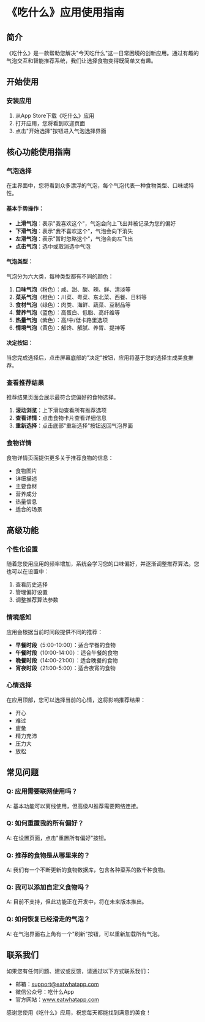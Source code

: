 # 《吃什么》应用使用指南

## 简介

《吃什么》是一款帮助您解决"今天吃什么"这一日常困境的创新应用。通过有趣的气泡交互和智能推荐系统，我们让选择食物变得既简单又有趣。

## 开始使用

### 安装应用

1. 从App Store下载《吃什么》应用
2. 打开应用，您将看到欢迎页面
3. 点击"开始选择"按钮进入气泡选择界面

## 核心功能使用指南

### 气泡选择

在主界面中，您将看到众多漂浮的气泡，每个气泡代表一种食物类型、口味或特性。

#### 基本手势操作：

- **上滑气泡**：表示"我喜欢这个"，气泡会向上飞出并被记录为您的偏好
- **下滑气泡**：表示"我不喜欢这个"，气泡会向下消失
- **左滑气泡**：表示"暂时忽略这个"，气泡会向左飞出
- **点击气泡**：选中或取消选中气泡

#### 气泡类型：

气泡分为六大类，每种类型都有不同的颜色：

1. **口味气泡**（粉色）：咸、甜、酸、辣、鲜、清淡等
2. **菜系气泡**（橙色）：川菜、粤菜、东北菜、西餐、日料等
3. **食材气泡**（绿色）：肉类、海鲜、蔬菜、豆制品等
4. **营养气泡**（蓝色）：高蛋白、低脂、高纤维等
5. **热量气泡**（紫色）：高/中/低卡路里选项
6. **情境气泡**（黄色）：解馋、解腻、养胃、提神等

#### 决定按钮：

当您完成选择后，点击屏幕底部的"决定"按钮，应用将基于您的选择生成美食推荐。

### 查看推荐结果

推荐结果页面会展示最符合您偏好的食物选择。

1. **滚动浏览**：上下滑动查看所有推荐选项
2. **查看详情**：点击食物卡片查看详细信息
3. **重新选择**：点击底部"重新选择"按钮返回气泡界面

### 食物详情

食物详情页面提供更多关于推荐食物的信息：

- 食物图片
- 详细描述
- 主要食材
- 营养成分
- 热量信息
- 适合的场景

## 高级功能

### 个性化设置

随着您使用应用的频率增加，系统会学习您的口味偏好，并逐渐调整推荐算法。您也可以在设置中：

1. 查看历史选择
2. 管理偏好设置
3. 调整推荐算法参数

### 情境感知

应用会根据当前时间段提供不同的推荐：

- **早餐时段**（5:00-10:00）：适合早餐的食物
- **午餐时段**（10:00-14:00）：适合午餐的食物
- **晚餐时段**（14:00-21:00）：适合晚餐的食物
- **宵夜时段**（21:00-5:00）：适合夜宵的食物

### 心情选择

在应用顶部，您可以选择当前的心情，这将影响推荐结果：

- 开心
- 难过
- 疲惫
- 精力充沛
- 压力大
- 放松

## 常见问题

### Q: 应用需要联网使用吗？
A: 基本功能可以离线使用，但高级AI推荐需要网络连接。

### Q: 如何重置我的所有偏好？
A: 在设置页面，点击"重置所有偏好"按钮。

### Q: 推荐的食物是从哪里来的？
A: 我们有一个不断更新的食物数据库，包含各种菜系的数千种食物。

### Q: 我可以添加自定义食物吗？
A: 目前不支持，但此功能正在开发中，将在未来版本推出。

### Q: 如何恢复已经滑走的气泡？
A: 在气泡界面右上角有一个"刷新"按钮，可以重新加载所有气泡。

## 联系我们

如果您有任何问题、建议或反馈，请通过以下方式联系我们：

- 邮箱：support@eatwhatapp.com
- 微信公众号：吃什么App
- 官方网站：www.eatwhatapp.com

感谢您使用《吃什么》应用，祝您每天都能找到满意的美食！ 